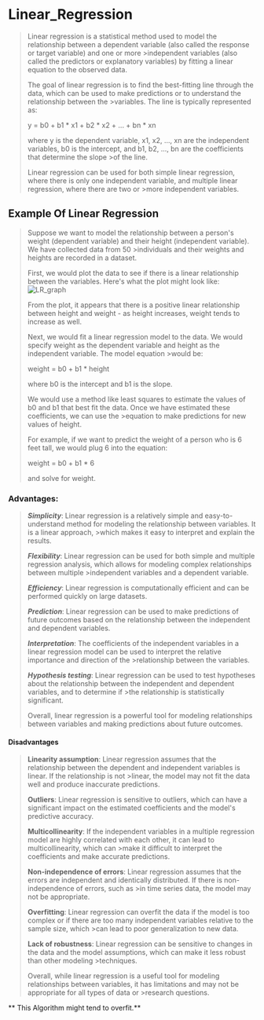 # Linear_Regression

>Linear regression is a statistical method used to model the relationship between a dependent variable (also called the response or target variable) and one or more >independent variables (also called the predictors or explanatory variables) by fitting a linear equation to the observed data.
>
>The goal of linear regression is to find the best-fitting line through the data, which can be used to make predictions or to understand the relationship between the >variables. The line is typically represented as:
>
>y = b0 + b1 * x1 + b2 * x2 + ... + bn * xn
>
>where y is the dependent variable, x1, x2, ..., xn are the independent variables, b0 is the intercept, and b1, b2, ..., bn are the coefficients that determine the slope >of the line.
>
>Linear regression can be used for both simple linear regression, where there is only one independent variable, and multiple linear regression, where there are two or >more independent variables.

## Example Of Linear Regression

>Suppose we want to model the relationship between a person's weight (dependent variable) and their height (independent variable). We have collected data from 50 >individuals and their weights and heights are recorded in a dataset.
>
>First, we would plot the data to see if there is a linear relationship between the variables. Here's what the plot might look like:
>![LR_graph](https://user-images.githubusercontent.com/107355282/233765629-8a608837-7476-4838-8162-2176e3c3e70b.png)
>
>From the plot, it appears that there is a positive linear relationship between height and weight - as height increases, weight tends to increase as well.
>
>Next, we would fit a linear regression model to the data. We would specify weight as the dependent variable and height as the independent variable. The model equation >would be:
>
>weight = b0 + b1 * height
>
>where b0 is the intercept and b1 is the slope.
>
>We would use a method like least squares to estimate the values of b0 and b1 that best fit the data. Once we have estimated these coefficients, we can use the >equation to make predictions for new values of height.
>
>For example, if we want to predict the weight of a person who is 6 feet tall, we would plug 6 into the equation:
>
>weight = b0 + b1 * 6
>
>and solve for weight.

### Advantages:

>***Simplicity***: Linear regression is a relatively simple and easy-to-understand method for modeling the relationship between variables. It is a linear approach, >which makes it easy to interpret and explain the results.
>
>***Flexibility***: Linear regression can be used for both simple and multiple regression analysis, which allows for modeling complex relationships between multiple >independent variables and a dependent variable.
>
>***Efficiency***: Linear regression is computationally efficient and can be performed quickly on large datasets.
>
>***Prediction***: Linear regression can be used to make predictions of future outcomes based on the relationship between the independent and dependent variables.
>
>***Interpretation***: The coefficients of the independent variables in a linear regression model can be used to interpret the relative importance and direction of the >relationship between the variables.
>
>***Hypothesis testing***: Linear regression can be used to test hypotheses about the relationship between the independent and dependent variables, and to determine if >the relationship is statistically significant.
>
>Overall, linear regression is a powerful tool for modeling relationships between variables and making predictions about future outcomes.

#### Disadvantages

>**Linearity assumption**: Linear regression assumes that the relationship between the dependent and independent variables is linear. If the relationship is not >linear, the model may not fit the data well and produce inaccurate predictions.
>
>**Outliers**: Linear regression is sensitive to outliers, which can have a significant impact on the estimated coefficients and the model's predictive accuracy.
>
>**Multicollinearity**: If the independent variables in a multiple regression model are highly correlated with each other, it can lead to multicollinearity, which can >make it difficult to interpret the coefficients and make accurate predictions.
>
>**Non-independence of errors**: Linear regression assumes that the errors are independent and identically distributed. If there is non-independence of errors, such as >in time series data, the model may not be appropriate.
>
>**Overfitting**: Linear regression can overfit the data if the model is too complex or if there are too many independent variables relative to the sample size, which >can lead to poor generalization to new data.
>
>**Lack of robustness**: Linear regression can be sensitive to changes in the data and the model assumptions, which can make it less robust than other modeling >techniques.
>
>Overall, while linear regression is a useful tool for modeling relationships between variables, it has limitations and may not be appropriate for all types of data or >research questions.

** This Algorithm might tend to overfit.**




